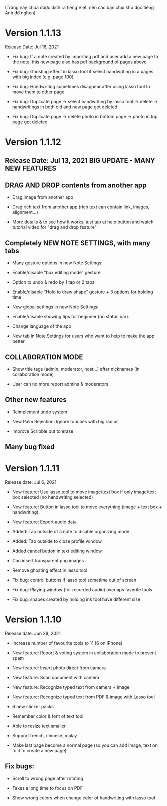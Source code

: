 (Trang này chưa được dịch ra tiếng Việt, nên các bạn chịu khó đọc tiếng Anh đỡ nghen)  
# Version 1.1.13
Release Date: Jul 16, 2021
- Fix bug: If a note created by importing pdf and user add a new page to the note, this new page also has pdf background of pages above

- Fix bug: Ghosting effect in lasso tool if select handwriting in a pages with big index (e.g. page 100)

- Fix bug: Handwriting sometimes disappear after using lasso tool to move them to other page

- Fix bug: Duplicate page -> select handwriting by lasso tool -> delete -> handwritings in both old and new page got deleted

- Fix bug: Duplicate page -> delete photo in bottom page -> photo in top page got deleted

# Version 1.1.12
Release Date: Jul 13, 2021
BIG UPDATE - MANY NEW FEATURES
--------------------------------------

## DRAG AND DROP contents from another app

- Drag image from another app

- Drag rich text from another app (rich text can contain link, images, alignment...)

- More details & to see how it works, just tap at help button and watch tutorial video for "drag and drop feature"


## Completely NEW NOTE SETTINGS, with many tabs

- Many gesture options in new Note Settings:

+ Enable/disable “box editing mode” gesture

+ Option to undo & redo by 1 tap or 2 taps

+ Enable/disable “Hold to draw shape” gesture + 3 options for holding time

- New global settings in new Note Settings:

+ Enable/disable showing tips for beginner (on status bar).

+ Change language of the app

- New tab in Note Settings for users who want to help to make the app better


## COLLABORATION MODE

- Show title tags (admin, moderator, host…) after nicknames (in collaboration mode)

- User can no more report admins & moderators


## Other new features

- Reimplement undo system

- New Palm Rejection: Ignore touches with big radius

- Improve Scribble out to erase


## Many bug fixed

# Version 1.1.11
Release date: Jul 6, 2021
- New feature: Use lasso tool to move image/text box if only image/text box selected (no handwriting selected)


- New feature: Button in lasso tool to move everything (image + text box + handwriting).

- New feature: Export audio data

- Added: Tap outside of a note to disable organizing mode

- Added: Tap outside to close profile window

- Added cancel button in text editing window

- Can insert transparent png images

- Remove ghosting effect in lasso tool

- Fix bug: control buttons if lasso tool sometime out of screen

- Fix bug: Playing window (for recorded audio) overlaps favorite tools

- Fix bug: shapes created by holding ink tool have different size

# Version 1.1.10
Release date: Jun 28, 2021

- Increase number of favourite tools to 11 (6 on iPhone)

- New feature: Report & voting system in collaboration mode to prevent spam

- New feature: Insert photo direct from camera

- New feature: Scan document with camera

- New feature: Recognize typed text from camera + image

- New feature: Recognize typed text from PDF & image with Lasso tool

- 6 new sticker packs

- Remember color & font of text tool

- Able to resize text smaller

- Support french, chinese, malay

- Make last page become a normal page (so you can add image, text on to it to create a new page)

## Fix bugs:
- Scroll to wrong page after rotating

- Takes a long time to focus on PDF

- Show wrong colors when change color of handwriting with lasso tool
